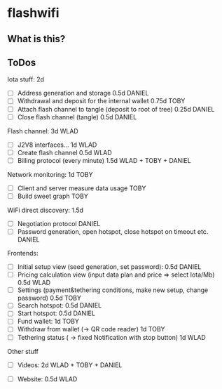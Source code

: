 # flashwifi

## What is this?


## ToDos

Iota stuff: 2d 
- [ ] Address generation and storage 0.5d DANIEL
- [ ] Withdrawal and deposit for the internal wallet 0.75d TOBY
- [ ] Attach flash channel to tangle (deposit to root of tree) 0.25d DANIEL
- [ ] Close flash channel (tangle) 0.5d DANIEL

Flash channel: 3d WLAD
- [ ] J2V8 interfaces… 1d WLAD
- [ ] Create flash channel 0.5d WLAD
- [ ] Billing protocol (every minute) 1.5d WLAD + TOBY + DANIEL

Network monitoring: 1d TOBY
- [ ] Client and server measure data usage TOBY
- [ ] Build sweet graph TOBY

WiFi direct discovery: 1.5d
- [ ] Negotiation protocol DANIEL
- [ ] Password generation, open hotspot, close hotspot on timeout etc. DANIEL

Frontends:
- [ ] Initial setup view (seed generation, set password): 0.5d DANIEL
- [ ] Pricing calculation view (input data plan and price => select Iota/Mb) 0.5d WLAD
- [ ] Settings (payment&tethering conditions, make new setup, change password) 0.5d TOBY
- [ ] Search hotspot: 0.5d DANIEL
- [ ] Start hotspot: 0.5d DANIEL
- [ ] Fund wallet: 1d TOBY
- [ ] Withdraw from wallet (-> QR code reader) 1d TOBY
- [ ] Tethering status ( -> fixed Notification with stop button) 1d WLAD

Other stuff
- [ ] Videos: 2d WLAD + TOBY + DANIEL 
- [ ] Website: 0.5d WLAD

